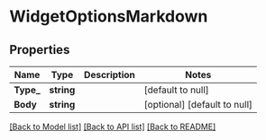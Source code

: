 # WidgetOptionsMarkdown

## Properties
Name | Type | Description | Notes
------------ | ------------- | ------------- | -------------
**Type_** | **string** |  | [default to null]
**Body** | **string** |  | [optional] [default to null]

[[Back to Model list]](../README.md#documentation-for-models) [[Back to API list]](../README.md#documentation-for-api-endpoints) [[Back to README]](../README.md)

